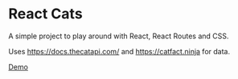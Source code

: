 # React Cats

A simple project to play around with React, React Routes and CSS.

Uses https://docs.thecatapi.com/ and https://catfact.ninja for data.


[Demo](https://teebu.github.io/react-cats)
